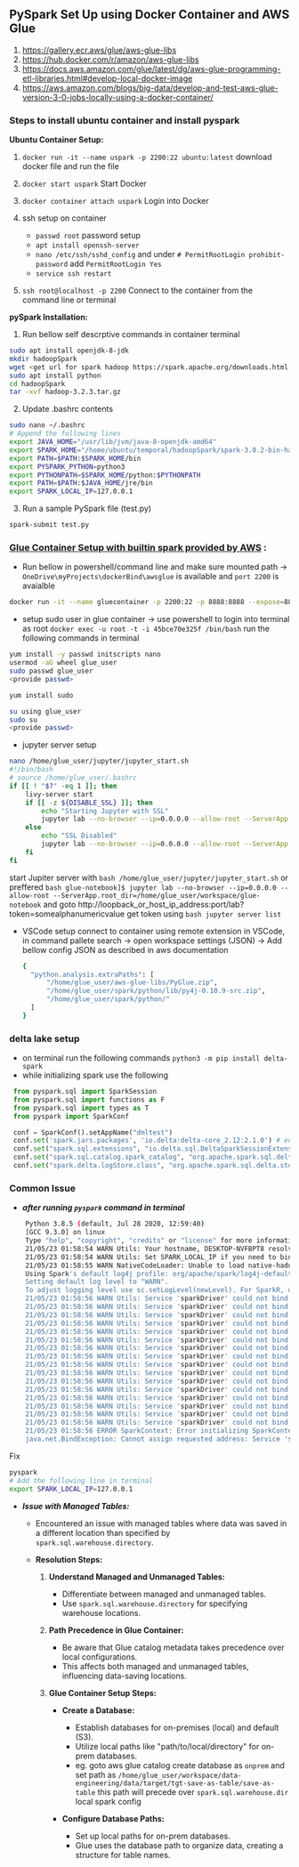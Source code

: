 ## PySpark Set Up using Docker Container and AWS Glue

1. https://gallery.ecr.aws/glue/aws-glue-libs
2. https://hub.docker.com/r/amazon/aws-glue-libs
3. https://docs.aws.amazon.com/glue/latest/dg/aws-glue-programming-etl-libraries.html#develop-local-docker-image
4. https://aws.amazon.com/blogs/big-data/develop-and-test-aws-glue-version-3-0-jobs-locally-using-a-docker-container/

### Steps to install ubuntu container and install pyspark
**Ubuntu Container Setup:**
1. `docker run -it --name uspark -p 2200:22 ubuntu:latest` download docker file and run the file
2. `docker start uspark` Start Docker
3. `docker container attach uspark` Login into Docker
4. ssh setup on container
   - `passwd root` password setup
   - `apt install openssh-server`
   - `nano /etc/ssh/sshd_config` and under `# PermitRootLogin prohibit-password` add `PermitRootLogin Yes`
   - `service ssh restart`
  
5. `ssh root@localhost -p 2200` Connect to the container from the command line or terminal

**pySpark Installation:**
1. Run bellow self descrptive commands in container terminal
```bash
sudo apt install openjdk-8-jdk
mkdir hadoopSpark
wget <get url for spark hadoop https://spark.apache.org/downloads.html >
sudo apt install python
cd hadoopSpark
tar -xvf hadoop-3.2.3.tar.gz
```
2. Update .bashrc contents
```bash
sudo nano ~/.bashrc
# Append the following lines
export JAVA_HOME="/usr/lib/jvm/java-8-openjdk-amd64"
export SPARK_HOME="/home/ubuntu/temporal/hadoopSpark/spark-3.0.2-bin-hadoop3.2"
export PATH=$PATH:$SPARK_HOME/bin
export PYSPARK_PYTHON=python3
export PYTHONPATH=$SPARK_HOME/python:$PYTHONPATH
export PATH=$PATH:$JAVA_HOME/jre/bin
export SPARK_LOCAL_IP=127.0.0.1
```
3. Run a sample PySpark file (test.py)
```bash
spark-submit test.py
```

### [Glue Container Setup with builtin spark provided by AWS](https://docs.aws.amazon.com/glue/latest/dg/aws-glue-programming-etl-libraries.html#develop-local-python) :

- Run bellow in powershell/command line and make sure mounted path -> `OneDrive\myProjects\dockerBind\awsglue` is available and `port 2200` is avaialble
```bash
docker run -it --name gluecontainer -p 2200:22 -p 8888:8888 --expose=8888 -v C:\Users\raulr\OneDrive\myProjects\dockerBind\awsglue:/home/glue_user/workspace/ amazon/aws-glue-libs:glue_libs_4.0.0_image_01
```
- setup sudo user in glue container -> use powershell to login into terminal as root `docker exec -u root -t -i 45bce70e325f /bin/bash` run the following commands in terminal
```bash
yum install -y passwd initscripts nano
usermod -aG wheel glue_user
sudo passwd glue_user 
<provide passwd>

yum install sudo

su using glue_user 
sudo su
<provide passwd>

```
- jupyter server setup
```bash
nano /home/glue_user/jupyter/jupyter_start.sh
#!/bin/bash
# source /home/glue_user/.bashrc
if [[ ! "$?" -eq 1 ]]; then
    livy-server start
    if [[ -z ${DISABLE_SSL} ]]; then
        echo "Starting Jupyter with SSL"
        jupyter lab --no-browser --ip=0.0.0.0 --allow-root --ServerApp.root_dir=/home/glue_user/workspace/jupyter_workspace/ --Serve$
    else
        echo "SSL Disabled"
        jupyter lab --no-browser --ip=0.0.0.0 --allow-root --ServerApp.root_dir=/home/glue_user/workspace/jupyter_workspace/ --Serve$
    fi
fi
```
start Jupiter server with `bash /home/glue_user/jupyter/jupyter_start.sh` or preffered `bash glue-notebook]$ jupyter lab --no-browser --ip=0.0.0.0 --allow-root --ServerApp.root_dir=/home/glue_user/workspace/glue-notebook` and goto http://loopback_or_host_ip_address:port/lab?token=somealphanumericvalue get token using `bash jupyter server list`
- VSCode setup
  connect to container using remote extension in VSCode, in command pallete search -> open workspace settings (JSON) -> Add bellow config JSON as described in aws documentation
  ```bash
  {
    "python.analysis.extraPaths": [
        "/home/glue_user/aws-glue-libs/PyGlue.zip",
        "/home/glue_user/spark/python/lib/py4j-0.10.9-src.zip",
        "/home/glue_user/spark/python/"
    ]
  }
  ```
  
### delta lake setup
   - on terminal run the following commands `python3 -m pip install delta-spark`
   - while initializing spark use the following
   ```python
    from pyspark.sql import SparkSession
    from pyspark.sql import functions as F
    from pyspark.sql import types as T
    from pyspark import SparkConf
   
    conf = SparkConf().setAppName("dmltest")
    conf.set('spark.jars.packages', 'io.delta:delta-core_2.12:2.1.0') # enables till dAPI level
    conf.set("spark.sql.extensions", "io.delta.sql.DeltaSparkSessionExtension") # extends to spark.sql level without catalogging i.e. alwys have to file path
    conf.set("spark.sql.catalog.spark_catalog", "org.apache.spark.sql.delta.catalog.DeltaCatalog") # provides ability to register in spark catalog as managed and unmanaged tables
    conf.set("spark.delta.logStore.class", "org.apache.spark.sql.delta.storage.S3SingleDriverLogStore")
```



### Common Issue
- ***after running ```pyspark``` command in terminal***
```bash
    Python 3.8.5 (default, Jul 28 2020, 12:59:40)
    [GCC 9.3.0] on linux
    Type "help", "copyright", "credits" or "license" for more information.
    21/05/23 01:58:54 WARN Utils: Your hostname, DESKTOP-NVFBPT8 resolves to a loopback address: 127.0.0.1; using 192.168.137.1 instead (on interface eth0)
    21/05/23 01:58:54 WARN Utils: Set SPARK_LOCAL_IP if you need to bind to another address
    21/05/23 01:58:55 WARN NativeCodeLoader: Unable to load native-hadoop library for your platform... using builtin-java classes where applicable
    Using Spark's default log4j profile: org/apache/spark/log4j-defaults.properties
    Setting default log level to "WARN".
    To adjust logging level use sc.setLogLevel(newLevel). For SparkR, use setLogLevel(newLevel).
    21/05/23 01:58:56 WARN Utils: Service 'sparkDriver' could not bind on a random free port. You may check whether configuring an appropriate binding address.
    21/05/23 01:58:56 WARN Utils: Service 'sparkDriver' could not bind on a random free port. You may check whether configuring an appropriate binding address.
    21/05/23 01:58:56 WARN Utils: Service 'sparkDriver' could not bind on a random free port. You may check whether configuring an appropriate binding address.
    21/05/23 01:58:56 WARN Utils: Service 'sparkDriver' could not bind on a random free port. You may check whether configuring an appropriate binding address.
    21/05/23 01:58:56 WARN Utils: Service 'sparkDriver' could not bind on a random free port. You may check whether configuring an appropriate binding address.
    21/05/23 01:58:56 WARN Utils: Service 'sparkDriver' could not bind on a random free port. You may check whether configuring an appropriate binding address.
    21/05/23 01:58:56 WARN Utils: Service 'sparkDriver' could not bind on a random free port. You may check whether configuring an appropriate binding address.
    21/05/23 01:58:56 WARN Utils: Service 'sparkDriver' could not bind on a random free port. You may check whether configuring an appropriate binding address.
    21/05/23 01:58:56 WARN Utils: Service 'sparkDriver' could not bind on a random free port. You may check whether configuring an appropriate binding address.
    21/05/23 01:58:56 WARN Utils: Service 'sparkDriver' could not bind on a random free port. You may check whether configuring an appropriate binding address.
    21/05/23 01:58:56 WARN Utils: Service 'sparkDriver' could not bind on a random free port. You may check whether configuring an appropriate binding address.
    21/05/23 01:58:56 WARN Utils: Service 'sparkDriver' could not bind on a random free port. You may check whether configuring an appropriate binding address.
    21/05/23 01:58:56 WARN Utils: Service 'sparkDriver' could not bind on a random free port. You may check whether configuring an appropriate binding address.
    21/05/23 01:58:56 WARN Utils: Service 'sparkDriver' could not bind on a random free port. You may check whether configuring an appropriate binding address.
    21/05/23 01:58:56 WARN Utils: Service 'sparkDriver' could not bind on a random free port. You may check whether configuring an appropriate binding address.
    21/05/23 01:58:56 WARN Utils: Service 'sparkDriver' could not bind on a random free port. You may check whether configuring an appropriate binding address.
    21/05/23 01:58:56 ERROR SparkContext: Error initializing SparkContext.
    java.net.BindException: Cannot assign requested address: Service 'sparkDriver' failed after 16 retries (on a random free port)! Consider explicitly setting the appropriate       binding address for the service 'sparkDriver' (for example spark.driver.bindAddress for SparkDriver) to the correct binding address.
```
Fix
```bash
pyspark
# Add the following line in terminal
export SPARK_LOCAL_IP=127.0.0.1
```

- ***Issue with Managed Tables:***
  - Encountered an issue with managed tables where data was saved in a different location than specified by `spark.sql.warehouse.directory`.

   - **Resolution Steps:**
     1. **Understand Managed and Unmanaged Tables:**
        - Differentiate between managed and unmanaged tables.
        - Use `spark.sql.warehouse.directory` for specifying warehouse locations.
   
     2. **Path Precedence in Glue Container:**
        - Be aware that Glue catalog metadata takes precedence over local configurations.
        - This affects both managed and unmanaged tables, influencing data-saving locations.
   
     3. **Glue Container Setup Steps:**
        - **Create a Database:**
          - Establish databases for on-premises (local) and default (S3).
          - Utilize local paths like "path/to/local/directory" for on-prem databases.
          - eg. goto aws glue catalog create database as ```onprem``` and set path as ```/home/glue_user/workspace/data-engineering/data/target/tgt-save-as-table/save-as-table``` this path will precede over ```spark.sql.warehouse.dir``` local spark config
   
        - **Configure Database Paths:**
          - Set up local paths for on-prem databases.
          - Glue uses the database path to organize data, creating a structure for table names.
